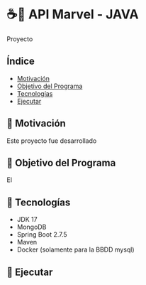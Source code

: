 # ☕🎯 API Marvel - JAVA
Proyecto

## Índice

* [Motivación](#-motivacion)
* [Objetivo del Programa](#-objetivo-del-programa)
* [Tecnologías](#-tecnologías)
* [Ejecutar](#-ejecutar)

## 🚀 Motivación

   Este proyecto fue desarrollado 

## 🚀 Objetivo del Programa 
    
   El 

## 🚀 Tecnologías

* JDK 17
* MongoDB
* Spring Boot 2.7.5
* Maven
* Docker (solamente para la BBDD mysql)

## 🚀 Ejecutar

